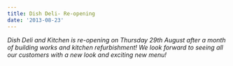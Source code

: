 ```yaml
---
title: Dish Deli- Re-opening
date: '2013-08-23'
---
```

_Dish Deli and Kitchen is re-opening on Thursday 29th August after a month of building works and kitchen refurbishment! We look forward to seeing all our customers with a new look and exciting new menu!_

